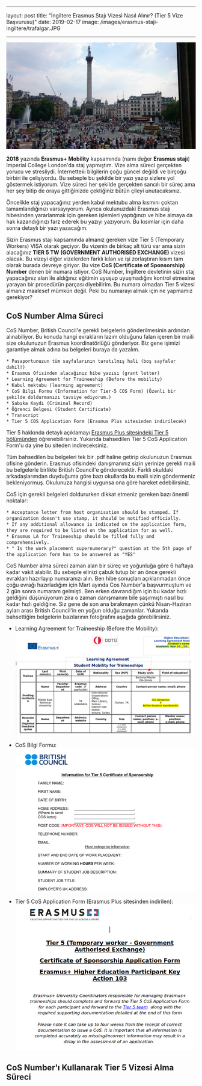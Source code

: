 ﻿---

layout: post
title:  "İngiltere Erasmus Stajı Vizesi Nasıl Alınır? (Tier 5 Vize Başvurusu)"
date:   2019-02-17
image: /images/erasmus-staji-ingiltere/trafalgar.JPG

---

![trafalgar square](/images/erasmus-staji-ingiltere/trafalgar.JPG)

**2018** yazında **Erasmus+ Mobility** kapsamında (namı değer **Erasmus stajı**) Imperial
College London'da staj yapmıştım. Vize alma süreci gerçekten yorucu ve 
stresliydi. İnternetteki bilgilerin çoğu güncel değildi ve birçoğu birbiri ile 
çelişiyordu. Bu sebeple bu şekilde bir yazı yazıp sizlere yol göstermek 
istiyorum. Vize süreci her şekilde gerçekten sancılı bir süreç ama her şey 
bitip de oraya gittiğinizde çektiğiniz bütün çileyi unutacaksınız.

Öncelikle staj yapacağınız yerden kabul mektubu alma kısmını çoktan tamamlandığınızı varsayıyorum. Ayrıca okulunuzdaki Erasmus stajı hibesinden yararlanmak için gereken işlemleri yaptığınızı ve hibe almaya da hak kazandığınızı farz ederek bu yazıyı yazıyorum. Bu kısımlar için daha sonra detaylı bir yazı yazacağım. 

Sizin Erasmus stajı kapsamında almanız gereken vize Tier 5 (Temporary Workers) VISA olarak geçiyor. Bu vizenin de birkaç alt türü var ama sizin alacağınız **TIER 5 TW (GOVERNMENT AUTHORISED EXCHANGE)** vizesi olacak. Bu vizeyi diğer vizelerden farklı kılan ve işi zorlaştıran kısım tam olarak burada devreye giriyor. Bu vize **CoS (Certificate of Sponsorship) Number** denen bir numara istiyor. CoS Number, İngiltere devletinin sizin staj yapacağınız alan ile aldığınız eğitimin uyuşup uyuşmadığını kontrol etmesine yarayan bir prosedürün parçası diyebilirim. Bu numara olmadan Tier 5 vizesi almanız maalesef mümkün değil. Peki bu numarayı almak için ne yapmamız gerekiyor?

## CoS Number Alma Süreci

CoS Number, British Council'e gerekli belgelerin gönderilmesinin ardından alınabiliyor. Bu konuda hangi evrakların lazım olduğunu falan içeren bir maili size okulunuzun Erasmus koordinatörlüğü gönderiyor. Biz gene işimizi garantiye almak adına bu belgeleri buraya da yazalım.
```
* Pasaportunuzun tüm sayfalarının taratılmış hali (boş sayfalar dahil!)
* Erasmus Ofisinden alacağınız hibe yazısı (grant letter)
* Learning Agreement for Traineeship (Before the mobility)
* Kabul mektubu (learning agreement)
* CoS Bilgi Formu (Information for Tier-5 COS Form) (Özenli bir şekilde doldurmanızı tavsiye ediyorum.)
* Sabıka Kaydı (Criminal Record)
* Öğrenci Belgesi (Student Certificate)
* Transcript 
* Tier 5 COS Application Form (Erasmus Plus sitesinden indirilecek)
```
Tier 5 hakkında detaylı açıklamayı [Erasmus Plus sitesindeki Tier 5 bölümünden](https://www.erasmusplus.org.uk/tier-5-visa-how-to-apply-for-a-certificate-of-sponsorship) öğrenebilirsiniz. Yukarıda bahsedilen Tier 5 CoS Application Form'u da yine bu siteden indireceksiniz.

Tüm bahsedilen bu belgeleri tek bir .pdf haline getirip okulunuzun Erasmus ofisine gönderin. Erasmus ofisindeki danışmanınız sizin yerinize gerekli maili bu belgelerle birlikte British Council'e gönderecektir. Farklı okuldaki arkadaşlarımdan duyduğuma göre bazı okullarda bu maili sizin göndermeniz bekleniyormuş. Okulunuza hangisi uygunsa ona göre hareket edebilirsiniz.

CoS için gerekli belgeleri doldururken dikkat etmeniz gereken bazı önemli noktalar:
``` 
* Acceptance letter from host organisation should be stamped. If organization doesn't use stamp, it should be notified officially.
* If any additional allowance is indicated on the application form, they are required to be listed on the application for as well.
* Erasmus LA for Traineeship should be filled fully and comprehensively. 
* " Is the work placement supernumerary?" question at the 5th page of the application form has to be answered as "YES"
```

CoS Number alma süreci zaman alan bir süreç ve yoğunluğa göre 6 haftaya kadar vakit alabilir. Bu sebeple elinizi çabuk tutup bir an önce gerekli evrakları hazırlayıp numaranızı alın. Ben hibe sonuçları açıklanmadan önce çoğu evrağı hazırladığım için Mart ayında Cos Number'a başvurmuştum ve 2 gün sonra numaram gelmişti. Ben erken davrandığım için bu kadar hızlı geldiğini düşünüyorum zira o zaman danışmanım bile şaşırmıştı nasıl bu kadar hızlı geldiğine. Siz gene de son ana bırakmayın çünkü Nisan-Haziran ayları arası British Council'in en yoğun olduğu zamanlar. Yukarıda bahsettiğim belgelerin bazılarının fotoğrafını aşağıda görebilirsiniz.

* Learning Agreement for Traineeship (Before the Mobility):
![LA before](/images/erasmus-staji-ingiltere/learning_agreement.png)

* CoS Bilgi Formu:
![CoS Bilgi Formu](/images/erasmus-staji-ingiltere/CoS_Info_Form.png)

* Tier 5 CoS Application Form (Erasmus Plus sitesinden indirilen):
![Tier5 CoS Application Form](/images/erasmus-staji-ingiltere/Tier5_CoS_Application_Form.png)

## CoS Number'ı Kullanarak Tier 5 Vizesi Alma Süreci




















